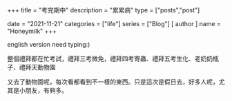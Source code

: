 +++
title = "考完期中"
description = "累累病"
type = ["posts","post"]

date = "2021-11-21"
categories = ["life"]
series = ["Blog"]
[ author ]
  name = "Honeymilk"
+++

english version need typing:)


整個禮拜都在忙考試，禮拜三考微免，禮拜四考寄蟲、禮拜五考生化、老奶奶瓶子、禮拜天動物園

又去了動物園呢，每次看都看到不一樣的東西。只是這次是假日去，好多人呢，尤其是小朋友，有夠多。